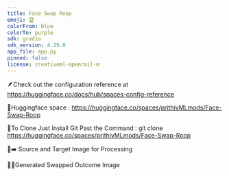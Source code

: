 ```yaml
---
title: Face Swap Roop
emoji: 🏆
colorFrom: blue
colorTo: purple
sdk: gradio
sdk_version: 4.29.0
app_file: app.py
pinned: false
license: creativeml-openrail-m
---
```



🪶Check out the configuration reference at https://huggingface.co/docs/hub/spaces-config-reference

🚀Huggingface space : https://huggingface.co/spaces/prithivMLmods/Face-Swap-Roop

🚀To Clone Just Install Git Past the Command : git clone https://huggingface.co/spaces/prithivMLmods/Face-Swap-Roop

📂➡️ Source and Target Image for Processing



🚀🥤Generated Swapped Outcome Image

